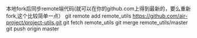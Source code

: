 
本地fork后同步remote端代码(就可以在你的github.com上得到最新的，要么重新fork,这个比较简单一点）
git remote add remote_utils https://github.com/air-project/project-utils.git
git fetch remote_utils
git merge remote_utils/master
git push origin master

